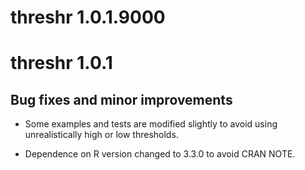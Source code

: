 # threshr 1.0.1.9000

# threshr 1.0.1

## Bug fixes and minor improvements

* Some examples and tests are modified slightly to avoid using unrealistically high or low thresholds.

* Dependence on R version changed to 3.3.0 to avoid CRAN NOTE.



